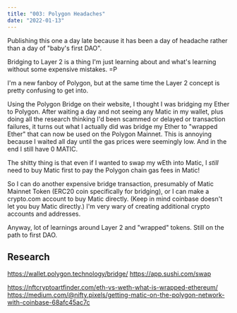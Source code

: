 ```yaml
---
title: "003: Polygon Headaches"
date: "2022-01-13"
---
```


Publishing this one a day late because it has been a day of headache rather than a day of "baby's first DAO".

Bridging to Layer 2 is a thing I'm just learning about and what's learning without some expensive mistakes. =P

I'm a new fanboy of Polygon, but at the same time the Layer 2 concept is pretty confusing to get into. 

Using the Polygon Bridge on their website, I thought I was bridging my Ether to Polygon. After waiting a day and not seeing any Matic in my wallet, plus doing all the research thinking I'd been scammed or delayed or transaction failures, it turns out what I actually did was bridge my Ether to "wrapped Ether" that can now be used on the Polygon Mainnet. This is annoying because I waited all day until the gas prices were seemingly low. And in the end I still have 0 MATIC.

The shitty thing is that even if I wanted to swap my wEth into Matic, I _still_ need to buy Matic first to pay the Polygon chain gas fees in Matic!

So I can do another expensive bridge transaction, presumably of Matic Mainnet Token (ERC20 coin specifically for bridging), or I can make a crypto.com account to buy Matic directly. (Keep in mind coinbase doesn't let you buy Matic directly.) I'm very wary of creating additional crypto accounts and addresses.

Anyway, lot of learnings around Layer 2 and "wrapped" tokens. Still on the path to first DAO.


## Research
https://wallet.polygon.technology/bridge/
https://app.sushi.com/swap

https://nftcryptoartfinder.com/eth-vs-weth-what-is-wrapped-ethereum/
https://medium.com/@nifty.pixels/getting-matic-on-the-polygon-network-with-coinbase-68afc45ac7c
